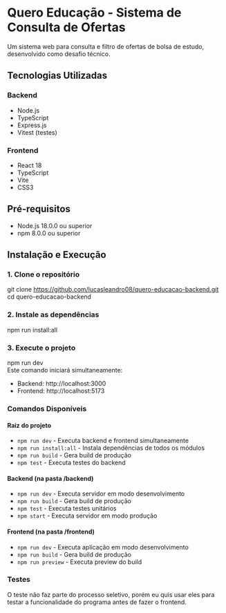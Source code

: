 # Quero Educação - Sistema de Consulta de Ofertas
Um sistema web para consulta e filtro de ofertas de bolsa de estudo, desenvolvido como desafio técnico.
## Tecnologias Utilizadas
### Backend
- Node.js
- TypeScript
- Express.js
- Vitest (testes)
### Frontend
- React 18
- TypeScript
- Vite
- CSS3
## Pré-requisitos
- Node.js 18.0.0 ou superior
- npm 8.0.0 ou superior
## Instalação e Execução
### 1. Clone o repositório
git clone https://github.com/lucasleandro08/quero-educacao-backend.git <br>
cd quero-educacao-backend <br>
### 2. Instale as dependências
npm run install:all
### 3. Execute o projeto
npm run dev <br>
Este comando iniciará simultaneamente:
- Backend: http://localhost:3000
- Frontend: http://localhost:5173
### Comandos Disponíveis

#### Raiz do projeto
- `npm run dev` - Executa backend e frontend simultaneamente
- `npm run install:all` - Instala dependências de todos os módulos
- `npm run build` - Gera build de produção
- `npm test` - Executa testes do backend

#### Backend (na pasta /backend)
- `npm run dev` - Executa servidor em modo desenvolvimento
- `npm run build` - Gera build de produção
- `npm test` - Executa testes unitários
- `npm start` - Executa servidor em modo produção

#### Frontend (na pasta /frontend)
- `npm run dev` - Executa aplicação em modo desenvolvimento
- `npm run build` - Gera build de produção
- `npm run preview` - Executa preview do build

### Testes
O teste não faz parte do processo seletivo, porém eu quis usar eles para testar a funcionalidade do programa antes de fazer o frontend.
